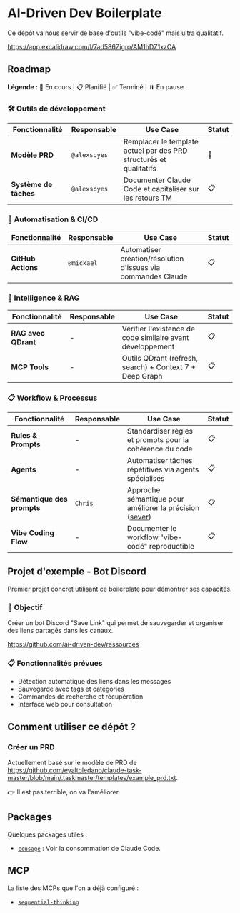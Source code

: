 # AI-Driven Dev Boilerplate

Ce dépôt va nous servir de base d'outils "vibe-codé" mais ultra qualitatif.

<https://app.excalidraw.com/l/7ad586Zigro/AM1hDZ1xzOA>

## Roadmap

**Légende :** 🔄 En cours | 📋 Planifié | ✅ Terminé | ⏸️ En pause

### 🛠️ Outils de développement

| Fonctionnalité | Responsable | Use Case | Statut |
|---|---|---|---|
| **Modèle PRD** | `@alexsoyes` | Remplacer le template actuel par des PRD structurés et qualitatifs | 🔄 |
| **Système de tâches** | `@alexsoyes` | Documenter Claude Code et capitaliser sur les retours TM | 📋 |

### 🤖 Automatisation & CI/CD

| Fonctionnalité | Responsable | Use Case | Statut |
|---|---|---|---|
| **GitHub Actions** | `@mickael` | Automatiser création/résolution d'issues via commandes Claude | 📋 |

### 🧠 Intelligence & RAG

| Fonctionnalité | Responsable | Use Case | Statut |
|---|---|---|---|
| **RAG avec QDrant** | - | Vérifier l'existence de code similaire avant développement | 📋 |
| **MCP Tools** | - | Outils QDrant (refresh, search) + Context 7 + Deep Graph | 📋 |

### 📋 Workflow & Processus

| Fonctionnalité | Responsable | Use Case | Statut |
|---|---|---|---|
| **Rules & Prompts** | - | Standardiser règles et prompts pour la cohérence du code | 📋 |
| **Agents** | - | Automatiser tâches répétitives via agents spécialisés | 📋 |
| **Sémantique des prompts** | `Chris` | Approche sémantique pour améliorer la précision ([sever](https://github.com/AvitalTamir/sever)) | 📋 |
| **Vibe Coding Flow** | - | Documenter le workflow "vibe-codé" reproductible | 📋 |

## Projet d'exemple - Bot Discord

Premier projet concret utilisant ce boilerplate pour démontrer ses capacités.

### 🎯 Objectif

Créer un bot Discord "Save Link" qui permet de sauvegarder et organiser des liens partagés dans les canaux.

<https://github.com/ai-driven-dev/ressources>

### 📋 Fonctionnalités prévues

- Détection automatique des liens dans les messages
- Sauvegarde avec tags et catégories
- Commandes de recherche et récupération
- Interface web pour consultation

## Comment utiliser ce dépôt ?

### Créer un PRD

Actuellement basé sur le modèle de PRD de <https://github.com/eyaltoledano/claude-task-master/blob/main/.taskmaster/templates/example_prd.txt>.

👉 Il est pas terrible, on va l'améliorer.

## Packages

Quelques packages utiles :

- [`ccusage`](https://github.com/ryoppippi/ccusage) : Voir la consommation de Claude Code.

## MCP

La liste des MCPs que l'on a déjà configuré :

- [`sequential-thinking`](https://github.com/modelcontextprotocol/servers/tree/main/src/sequentialthinking)
